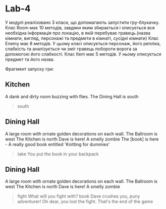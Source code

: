 # Lab-4
У модулі реалізовано 3 класи, що допомагають запустити гру-блукачку.
Клас Room має 10 методів, завдяки яким збирається і описується вся необхідна інформація про локацію, в якій перебуває гравець.(назва кімнати, вигляд, персонажі та предмети в кімнаті, сусідні кімнати)
Клас Enemy має 8 методів. У цьому класі описується персонаж, його репліка, слабкість та аналізується чи зміг гравець побороти ворога за допомогою його слабкості.
Клас Item має 5 методів. У ньому описується предмет та його назва.

Фрагмент запуску гри:

Kitchen
--------------------
A dank and dirty room buzzing with flies.
The Dining Hall is south
> south

Dining Hall
--------------------
A large room with ornate golden decorations on each wall.
The Ballroom is west
The Kitchen is north
Dave is here!
A smelly zombie
The [book] is here - A really good book entitled 'Knitting for dummies'
> take
You put the book in your backpack

Dining Hall
--------------------
A large room with ornate golden decorations on each wall.
The Ballroom is west
The Kitchen is north
Dave is here!
A smelly zombie
> fight
What will you fight with?
book
Dave crushes you, puny adventurer!
Oh dear, you lost the fight.
That's the end of the game
